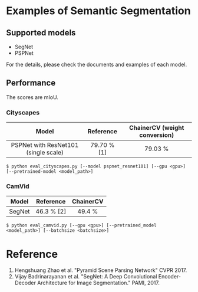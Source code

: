 # Examples of Semantic Segmentation


## Supported models
- SegNet
- PSPNet

For the details, please check the documents and examples of each model.

## Performance

The scores are mIoU.

### Cityscapes

| Model | Reference | ChainerCV (weight conversion) |
|:-:|:-:|:-:|
| PSPNet with ResNet101 (single scale) | 79.70 % [1] | 79.03 % |

```
$ python eval_cityscapes.py [--model pspnet_resnet101] [--gpu <gpu>] [--pretrained-model <model_path>]
```

### CamVid

| Model | Reference | ChainerCV |
|:-:|:-:|:-:|
| SegNet | 46.3 % [2] | 49.4 % |

```
$ python eval_camvid.py [--gpu <gpu>] [--pretrained_model <model_path>] [--batchsize <batchsize>]
```


# Reference

1. Hengshuang Zhao et al. "Pyramid Scene Parsing Network" CVPR 2017.
2. Vijay Badrinarayanan et al. "SegNet: A Deep Convolutional Encoder-Decoder Architecture for Image Segmentation." PAMI, 2017.
